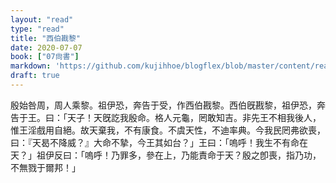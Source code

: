 ```yaml
---
layout: "read"
type: "read"
title: "西伯戡黎"
date: 2020-07-07
book: ["07尙書"]
markdown: 'https://github.com/kujihhoe/blogflex/blob/master/content/read/07-尙書/025-西伯戡黎.md'
draft: true
---
```


殷始咎周，周人乘黎。祖伊恐，奔告于受，作<v>西伯戡黎</v>。西伯旣戡黎，祖伊恐，奔告于王。曰：「天子！天旣訖我殷命。格人元龜，罔敢知吉。非先王不相我後人，惟王淫戲用自絕。故天棄我，不有康食。不虞天性，不迪率典。今我民罔弗欲喪，曰：『天曷不降威？』大命不摯，今王其如台？」王曰：「嗚呼！我生不有命在天？」祖伊反曰：「嗚呼！乃罪多，參在上，乃能責命于天？殷之卽喪，指乃功，不無戮于爾邦！」
